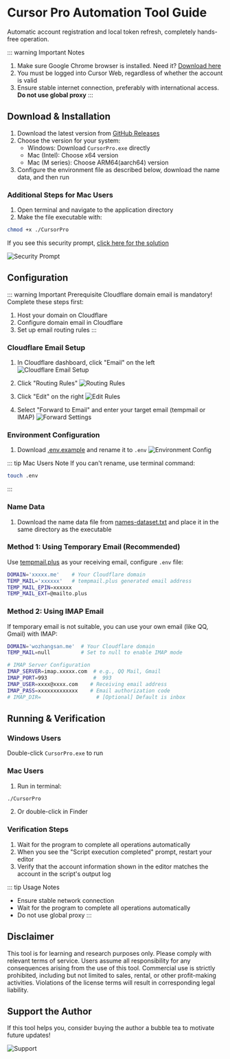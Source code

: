 # Cursor Pro Automation Tool Guide

Automatic account registration and local token refresh, completely hands-free operation.

::: warning Important Notes
1. Make sure Google Chrome browser is installed. Need it? [Download here](https://www.google.cn/intl/en/chrome/)
2. You must be logged into Cursor Web, regardless of whether the account is valid
3. Ensure stable internet connection, preferably with international access. **Do not use global proxy**
:::

## Download & Installation

1. Download the latest version from [GitHub Releases](https://github.com/chengazhen/cursor-auto-free/releases)
2. Choose the version for your system:
   - Windows: Download `CursorPro.exe` directly
   - Mac (Intel): Choose x64 version
   - Mac (M series): Choose ARM64(aarch64) version
3. Configure the environment file as described below, download the name data, and then run

### Additional Steps for Mac Users

1. Open terminal and navigate to the application directory
2. Make the file executable with:
```bash
chmod +x ./CursorPro
```

If you see this security prompt, [click here for the solution](https://sysin.org/blog/macos-if-crashes-when-opening/)

![Security Prompt](./assets/imgs/6.png)

## Configuration

::: warning Important Prerequisite
Cloudflare domain email is mandatory! Complete these steps first:
1. Host your domain on Cloudflare
2. Configure domain email in Cloudflare
3. Set up email routing rules
:::

### Cloudflare Email Setup

1. In Cloudflare dashboard, click "Email" on the left
   ![Cloudflare Email Setup](./assets/imgs/1.jpg)

2. Click "Routing Rules"
   ![Routing Rules](./assets/imgs/2.jpg)

3. Click "Edit" on the right
   ![Edit Rules](./assets/imgs/3.jpg)

4. Select "Forward to Email" and enter your target email (tempmail or IMAP)
   ![Forward Settings](./assets/imgs/4.jpg)

### Environment Configuration

1. Download [.env.example](https://github.com/chengazhen/cursor-auto-free) and rename it to `.env`
   ![Environment Config](./assets/imgs/5.jpg)

::: tip Mac Users Note
If you can't rename, use terminal command:
```bash
touch .env
```
:::

### Name Data

1. Download the name data file from [names-dataset.txt](https://github.com/chengazhen/cursor-auto-free/blob/main/names-dataset.txt) and place it in the same directory as the executable

### Method 1: Using Temporary Email (Recommended)

Use [tempmail.plus](https://tempmail.plus/en/#!) as your receiving email, configure `.env` file:
```bash
DOMAIN='xxxxx.me'    # Your Cloudflare domain
TEMP_MAIL='xxxxxx'   # tempmail.plus generated email address
TEMP_MAIL_EPIN=xxxxxx
TEMP_MAIL_EXT=@mailto.plus
```

### Method 2: Using IMAP Email

If temporary email is not suitable, you can use your own email (like QQ, Gmail) with IMAP:
```bash
DOMAIN='wozhangsan.me'  # Your Cloudflare domain
TEMP_MAIL=null          # Set to null to enable IMAP mode

# IMAP Server Configuration
IMAP_SERVER=imap.xxxxx.com  # e.g., QQ Mail, Gmail
IMAP_PORT=993               #  993
IMAP_USER=xxxx@xxxx.com    # Receiving email address
IMAP_PASS=xxxxxxxxxxxxx    # Email authorization code
# IMAP_DIR=                  # [Optional] Default is inbox
```

## Running & Verification

### Windows Users
Double-click `CursorPro.exe` to run

### Mac Users
1. Run in terminal:
```bash
./CursorPro
```
2. Or double-click in Finder

### Verification Steps
1. Wait for the program to complete all operations automatically
2. When you see the "Script execution completed" prompt, restart your editor
3. Verify that the account information shown in the editor matches the account in the script's output log

::: tip Usage Notes
- Ensure stable network connection
- Wait for the program to complete all operations automatically
- Do not use global proxy
:::

## Disclaimer

This tool is for learning and research purposes only. Please comply with relevant terms of service. Users assume all responsibility for any consequences arising from the use of this tool. Commercial use is strictly prohibited, including but not limited to sales, rental, or other profit-making activities. Violations of the license terms will result in corresponding legal liability.

## Support the Author

If this tool helps you, consider buying the author a bubble tea to motivate future updates!

![Support](./assets/imgs/7.jpg)
